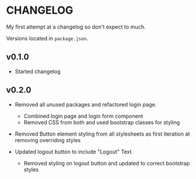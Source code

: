 # CHANGELOG

My first attempt at a changelog so don't expect to much.

Versions located in `package.json`.

## v0.1.0

- Started changelog

## v0.2.0

- Removed all unused packages and refactored login page.

  - Combined login page and login form component
  - Removed CSS from both and used bootstrap classes for styling

- Removed Button element styling from all stylesheets as first iteration at removing overriding styles

- Updated logout button to include "Logout" Text
  - Removed styling on logout button and updated to correct bootstrap styles
